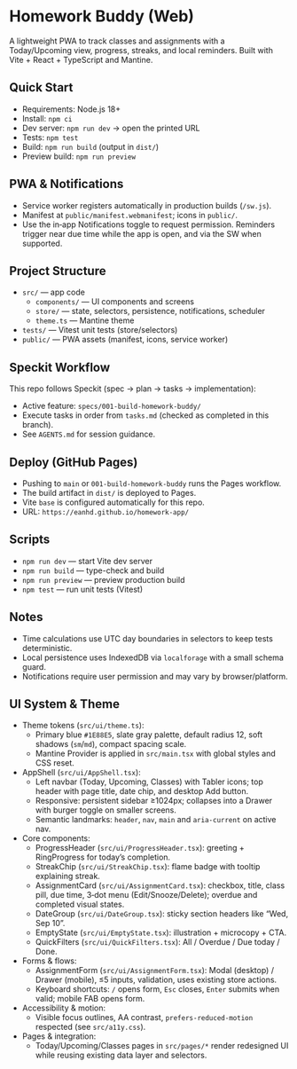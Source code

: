 # Homework Buddy (Web)

A lightweight PWA to track classes and assignments with a Today/Upcoming view, progress, streaks, and local reminders. Built with Vite + React + TypeScript and Mantine.

## Quick Start
- Requirements: Node.js 18+
- Install: `npm ci`
- Dev server: `npm run dev` → open the printed URL
- Tests: `npm test`
- Build: `npm run build` (output in `dist/`)
- Preview build: `npm run preview`

## PWA & Notifications
- Service worker registers automatically in production builds (`/sw.js`).
- Manifest at `public/manifest.webmanifest`; icons in `public/`.
- Use the in‑app Notifications toggle to request permission. Reminders trigger near due time while the app is open, and via the SW when supported.

## Project Structure
- `src/` — app code
  - `components/` — UI components and screens
  - `store/` — state, selectors, persistence, notifications, scheduler
  - `theme.ts` — Mantine theme
- `tests/` — Vitest unit tests (store/selectors)
- `public/` — PWA assets (manifest, icons, service worker)

## Speckit Workflow
This repo follows Speckit (spec → plan → tasks → implementation):
- Active feature: `specs/001-build-homework-buddy/`
- Execute tasks in order from `tasks.md` (checked as completed in this branch).
- See `AGENTS.md` for session guidance.

## Deploy (GitHub Pages)
- Pushing to `main` or `001-build-homework-buddy` runs the Pages workflow.
- The build artifact in `dist/` is deployed to Pages.
- Vite `base` is configured automatically for this repo.
- URL: `https://eanhd.github.io/homework-app/`

## Scripts
- `npm run dev` — start Vite dev server
- `npm run build` — type-check and build
- `npm run preview` — preview production build
- `npm test` — run unit tests (Vitest)

## Notes
- Time calculations use UTC day boundaries in selectors to keep tests deterministic.
- Local persistence uses IndexedDB via `localforage` with a small schema guard.
- Notifications require user permission and may vary by browser/platform.

## UI System & Theme
- Theme tokens (`src/ui/theme.ts`):
  - Primary blue `#1E88E5`, slate gray palette, default radius 12, soft shadows (`sm`/`md`), compact spacing scale.
  - Mantine Provider is applied in `src/main.tsx` with global styles and CSS reset.
- AppShell (`src/ui/AppShell.tsx`):
  - Left navbar (Today, Upcoming, Classes) with Tabler icons; top header with page title, date chip, and desktop Add button.
  - Responsive: persistent sidebar ≥1024px; collapses into a Drawer with burger toggle on smaller screens.
  - Semantic landmarks: `header`, `nav`, `main` and `aria-current` on active nav.
- Core components:
  - ProgressHeader (`src/ui/ProgressHeader.tsx`): greeting + RingProgress for today’s completion.
  - StreakChip (`src/ui/StreakChip.tsx`): flame badge with tooltip explaining streak.
  - AssignmentCard (`src/ui/AssignmentCard.tsx`): checkbox, title, class pill, due time, 3‑dot menu (Edit/Snooze/Delete); overdue and completed visual states.
  - DateGroup (`src/ui/DateGroup.tsx`): sticky section headers like “Wed, Sep 10”.
  - EmptyState (`src/ui/EmptyState.tsx`): illustration + microcopy + CTA.
  - QuickFilters (`src/ui/QuickFilters.tsx`): All / Overdue / Due today / Done.
- Forms & flows:
  - AssignmentForm (`src/ui/AssignmentForm.tsx`): Modal (desktop) / Drawer (mobile), ≤5 inputs, validation, uses existing store actions.
  - Keyboard shortcuts: `/` opens form, `Esc` closes, `Enter` submits when valid; mobile FAB opens form.
- Accessibility & motion:
  - Visible focus outlines, AA contrast, `prefers-reduced-motion` respected (see `src/a11y.css`).
- Pages & integration:
  - Today/Upcoming/Classes pages in `src/pages/*` render redesigned UI while reusing existing data layer and selectors.

